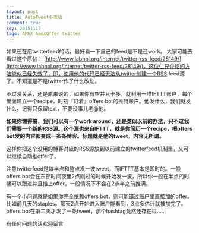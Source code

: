 ```yaml
---
layout: post
title: AutoTweet小改动
comment: true
key: 20151117
tags: AMEX AmexOffer twitter
---
```


如果还在用twitterfeed的话，最好看一下自己的feed是不是还work。 大家可能去看过这个原帖：
[http://www.labnol.org/internet/twitter-rss-feed/28149/](http://www.labnol.org/internet/twitter-rss-feed/28149/)，这位仁兄介绍的方法貌似已经失效了，即，使用他的代码已经无法从twitter创建一个RSS feed源了。不知道是不是twitter作了什么改动。


不过没关系，还是原来说的，如果你有空并且卡多，就利用一堆IFTTT账户，每个里面建立一个recipe，时刻『盯着』offers bot的推特账户。他发什么，我们就发什么。记得只保留text，不要没事儿老@他。


**如果你懒得搞，我们可以有一个work around，还是类似以前的办法，只不过我们需要一个新的RSS源。这个源也来自IFTTT，就是你简历一个recipe，把offers bot发的内容都变成一条条博客。标题就是他的tweet，内容无所谓。**


这样你把这个没用的博客对应的RSS源放到以前建立的twitterfeed机制里，又可以继续自动推offer了。


注意twitterfeed是每半点和整点发一波tweet，而IFTTT基本是即时的。一般offers bot会在东部时间夜里2点刚过的时候开始发一波，所以你一般在半点的时候可以跟进并且推上offer。一般情况下不会在2点半之前推满。


有一个小问题就是如果你完全依赖offers bot，则可能错过账户里直接加的offer。比如前几天的staples。那天2点开始进入账户能看到，3点多估计就被加完了。offers bot在第二天才发了一条tweet，那个hashtag竟然还存在过……


有任何问题的话欢迎留言
